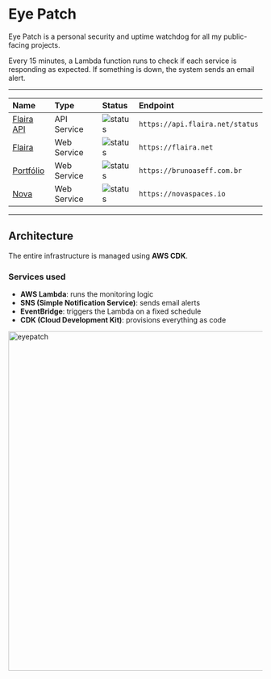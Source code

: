 # Eye Patch

Eye Patch is a personal security and uptime watchdog for all my public-facing projects.

Every 15 minutes, a Lambda function runs to check if each service is responding as expected. If something is down, the system sends an email alert.

---

| Name                                   | Type        | Status                                                                                                                                        | Endpoint                        |
| :------------------------------------- | :---------- | :-------------------------------------------------------------------------------------------------------------------------------------------- | :------------------------------ |
| [Flaira API](https://api.flaira.net)   | API Service | ![status](https://img.shields.io/endpoint?url=https://infrastack-eyepatchstatus71821403-lxzepwy2kjx2.s3.amazonaws.com/badges/flaira-api.json) | `https://api.flaira.net/status` |
| [Flaira](https://flaira.net)           | Web Service | ![status](https://img.shields.io/endpoint?url=https://infrastack-eyepatchstatus71821403-lxzepwy2kjx2.s3.amazonaws.com/badges/flaira-web.json) | `https://flaira.net`            |
| [Portfólio](https://brunoaseff.com.br) | Web Service | ![status](https://img.shields.io/endpoint?url=https://infrastack-eyepatchstatus71821403-lxzepwy2kjx2.s3.amazonaws.com/badges/portfolio.json)  | `https://brunoaseff.com.br`     |
| [Nova](https://novaspaces.io)          | Web Service | ![status](https://img.shields.io/endpoint?url=https://infrastack-eyepatchstatus71821403-lxzepwy2kjx2.s3.amazonaws.com/badges/nova.json)       | `https://novaspaces.io`         |

---

## Architecture

The entire infrastructure is managed using **AWS CDK**.

### Services used

- **AWS Lambda**: runs the monitoring logic
- **SNS (Simple Notification Service)**: sends email alerts
- **EventBridge**: triggers the Lambda on a fixed schedule
- **CDK (Cloud Development Kit)**: provisions everything as code

<img width="652" height="672" alt="eyepatch" src="https://github.com/user-attachments/assets/61139bf3-1771-45b5-946b-6aaac219ceea" />

